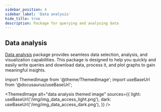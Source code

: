 ```yaml
---
sidebar_position: 4
sidebar_label: 'Data analysis'
hide_title: true
description: Package for querying and analysing data
---
```



## Data analysis

[Data analysis](/docs_data_analysis) package provides seamless data selection, analysis, and visualization capabilities. This package is designed to help you quickly and easily write queries and download data, process it, and plot graphs to gain meaningful insights.

import ThemedImage from '@theme/ThemedImage';
import useBaseUrl from '@docusaurus/useBaseUrl';

<ThemedImage
  alt="data analysis themed image"
  sources={{
    light: useBaseUrl('/img/img_data_access_light.png'),
    dark: useBaseUrl('/img/img_data_access_dark.png'),
  }}
/>
